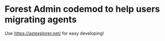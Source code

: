 # Forest Admin codemod to help users migrating agents

Use https://astexplorer.net/ for easy developing!
